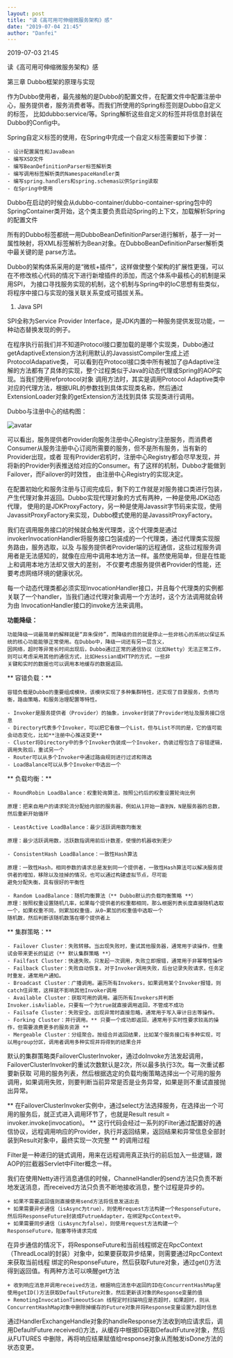 ```yaml
---
layout: post
title: "读《高可用可伸缩微服务架构》感"
date: "2019-07-04 21:45"
author: "Danfei"
---
```

2019-07-03 21:45

读《高可用可伸缩微服务架构》感

第三章 Dubbo框架的原理与实现

作为Dubbo使用者，最先接触的是Dubbo的配置文件，在配置文件中配置注册中心，服务提供者，服务消费者等。而我们所使用的Spring标签则是Dubbo自定义的标签，
比如dubbo:service/等。Spring解析这些自定义的标签并将信息封装在Dubbo的Config中。

Spring自定义标签的使用，在Spring中完成一个自定义标签需要如下步骤：

	- 设计配置属性和JavaBean
	- 编写XSD文件
	- 编写BeanDefinitionParser标签解析类
	- 编写调用标签解析类的NamespaceHandler类
	- 编写spring.handlers和spring.schemas以供Spring读取
	- 在Spring中使用
	
Dubbo在启动的时候会从dubbo-container/dubbo-container-spring包中的SpringContainer类开始，这个类主要负责启动Spring的上下文，加载解析Spring的配置文件

所有的Dubbo标签都统一用DubboBeanDefinitionParser进行解析，基于一对一属性映射，将XML标签解析为Bean对象。在DubboBeanDefinitionParser解析类中最关键的是
parse方法。

Dubbo的架构体系采用的是“微核+插件”，这样做使整个架构的扩展性更强，可以在不修改核心代码的情况下进行新增插件的添加，而这个体系中最核心的机制是采用SPI，
为接口寻找服务实现的机制，这个机制与Spring中的IoC思想有些类似，将程序中接口与实现的强关联关系变成可插拔关系。

1. Java SPI
	
SPI全称为Service Provider Interface，是JDK内置的一种服务提供发现功能，一种动态替换发现的例子。

在程序执行前我们并不知道Protocol接口要加载的是哪个实现类，Dubbo通过getAdaptiveExtension方法利用默认的JavassistCompiler生成上述ProtocolAdapative类，
可以看到在Protocol接口类中所有被加了@Adaptive注解的方法都有了具体的实现，整个过程类似于Java的动态代理或Spring的AOP实现。当我们使用refprotocol对象
调用方法时，其实是调用Protocol Adaptive类中对应的代理方法，根据URL的参数找到具体实现类名称，然后通过ExtensionLoader对象的getExtension方法找到具体
实现类进行调用。

Dubbo与注册中心的结构图：

![avatar](https://www.processon.com/view/link/5d234535e4b0aad4c929b27c)

可以看出，服务提供者Provider向服务注册中心Registry注册服务，而消费者Consumer从服务注册中心订阅所需要的服务，但不是所有服务，当有新的Provider出现，或者
现有Provider宕机时，注册中心Registry都会尽早发现，并将新的Provider列表推送给对应的Consumer。有了这样的机制，Dubbo才能做到Failover，而Failover的时效性，
由注册中心Registry的实现决定。

在配置初始化和服务注册与订阅完成后，剩下的工作就是对服务接口类进行包装，产生代理对象并返回。Dubbo实现代理对象的方式有两种，一种是使用JDK动态代理，
使用的是JDKProxyFactory，另一种是使用Javassit字节码来实现，使用JavassitProxyFactory来实现，Dubbo模式使用的是JavassitProxyFactory。

我们在调用服务接口的时候就会触发代理类，这个代理类是通过invokerInvocationHandler将服务接口包装成的一个代理类，通过代理类实现服务路由，服务选取，以及
与服务提供者Provider端的远程通信，这些过程服务调用者是无法感知的，就像在应用中调用本地方法一样。虽然使用简单，但是在性能上和调用本地方法却又很大的差别，
不仅要考虑服务提供者Provider的性能，还要考虑网络环境的健康状况。

每一个动态代理类都必须实现InvocationHandler接口，并且每个代理类的实例都关联了一个handler，当我们通过代理对象调用一个方法时，这个方法调用就会转为由
InvocationHandler接口的invoke方法来调用。

**功能降级：**

	功能降级一词最简单的解释就是“弃朱保帅”，而降级的目的就是停止一些非核心的系统以保证系统的核心功能能够正常使用。在Dubbo中，降级一词还有另一层含义，
	因网络，超时等异常长时间出现后，Dubbo通过正常的通信协议（比如Netty）无法正常工作，则可以考虑采用其他的通信方式，比如Hessian或HTTP的方式，一些非
	关键和实时的数据也可以调用本地缓存的数据返回。
	
** 容错负载：**
	
	容错负载是Dubbo的重要组成模块，该模块实现了多种集群特性，还实现了目录服务，负债均衡，路由策略，和服务治理配置等特性。
	
	- Invoker是服务提供者（Provider）的抽象，invoker封装了Provider地址及服务接口信息
	- Directory代表多个Invoker，可以把它看做一个List，但与List不同的是，它的值可能会动态变化，比如**注册中心推送变更**
	- Cluster将Directory中的多个Invoker伪装成一个Invoker，伪装过程包含了容错逻辑，调用失败后，重试另一个
	- Router可以从多个Invoker中通过路由规则进行过滤和筛选
	- LoadBalance可以从多个Invoker中选出一个
	
** 负载均衡：**
	
	- RoundRobin LoadBalance：权重轮询算法，按照公约后的权重设置轮询比例
	
	原理：把来自用户的请求轮流分配给内部的服务器，例如从1开始一直到N，N是服务器的总数，然后重新开始循环
	
	- LeastActive LoadBalance：最少活跃调用数均衡发
	
	原理：最少活跃调用数，活跃数指调用前后计数差，使慢的机器收到更少
	
	- ConsistentHash LoadBalance：一致性Hash算法
	
	原理：一致性Hash，相同参数的请求总是发到同一个提供者，一致性Hash算法可以解决服务提供者的增加，移除以及挂掉的情况，也可以通过构建虚拟节点，尽可能
	避免分配失衡，具有很好的平衡性
	
	- Random LoadBalance：随机均衡算法（** Dubbo默认的负载均衡策略 **）
	原理：按照权重设置随机几率，如果每个提供者的权重都相同，那么根据列表长度直接随机选取一个，如果权重不同，则累加权重值，从0~累加的权重值中选取一个
	随机数，然后判断该随机数落在哪个提供者上
	
** 集群策略：**

	- Failover Cluster：失败转移。当出现失败时，重试其他服务器，通常用于读操作，但重试会带来更长的延迟（** 默认集群策略 **）
	- Failfast Cluster：快速失败。只发起一次调用，失败立即报错，通常用于非幂等性操作
	- Failback Cluster：失败自动恢复。对于Invoker调用失败，后台记录失败请求，任务定时重发，通常用户通知。
	- Broadcast Cluster：广播调用。遍历所有Invokers，如果调用某个Invoker报错，则catch住异常，这样就不影响其他Invoker调用
	- Available Cluster：获取可用的调用。遍历所有Invokers并判断Invoker.isAvliable，只要有一个为true就直接调用返回，不管成不成功
	- Failsafe Cluster：失败安全。出现异常时直接忽略，通常用于写入审计日志等操作。
	- Forking Cluster：并行调用。** 只要一个成功即返回，通常用于实时性要求较高的操作，但需要浪费更多的服务资源 **
	- Mergeable Cluster：分组聚合。按组合并返回结果，比如某个服务接口有多种实现，可以用group分区，调用者调用多种实现并将得到的结果合并
	
默认的集群策略类FailoverClusterInvoker，通过doInvoke方法发起调用，FailoverClusterInvoker的重试次数默认是2次，所以最多执行3次。每一次重试都要新获取
可用的服务列表，然后根据选定的负载均衡策略选择出一个可用的服务调用，如果调用失败，则要判断当前异常是否是业务异常，如果是则不重试直接抛出异常。
	
** 在FailoverClusterInvoker实例中，通过select方法选择服务，在选择出一个可用的服务后，就正式进入调用环节了，也就是Result result = invoker.invoke(invocation)。
** 这行代码会经过一系列的Filter通过配置好的通信协议，远程调用响应的Provider，执行并返回结果，返回结果和异常信息全部封装到Result对象中，最终实现一次完整
** 的调用过程

Filter是一种递归的链式调用，用来在远程调用真正执行的前后加入一些逻辑，跟AOP的拦截器Servlet中Filter概念一样。

我们在使用Netty进行消息通信的时候，ChannelHandler的send方法只负责不断地发送消息，而received方法只负责不断地接收消息，整个过程是异步的。

	+ 如果不需要返回值则直接使用send方法将信息发送出去
	+ 如果需要异步通信（isAsync为true），则使用request方法构建一个ResponseFuture，然后将ResponseFuture封装成FutrueAdapter，在绑定RpcContext中。
	+ 如果需要同步通信（isAsync为false），则使用request方法构建一个ResponseFuture，阻塞等待请求完成
	
在异步通信的情况下，将ResponseFuture和当前线程绑定在RpcContext（ThreadLocal的封装）对象中，如果要获取异步结果，则需要通过RpcContext来获取当前线程
绑定的ResponseFuture，然后获取Future对象，通过get()方法得到返回值。有两种方法可以唤醒get方法

	+ 收到响应消息并调用received方法，根据响应消息中返回的ID在ConcurrentHashMap里使用getID()方法获取DefaultFuture对象，然后更新该对象的Response变量的值
	+ RemotingInvocationTimeoutScan 线程定时扫描响应是否超时，如果超时，则从ConcurrentHashMap对象中删除掉缓存的Future对象并将Response变量设置为超时信息
	
通过HandlerExchangeHandle对象的handleResponse方法收到响应请求后，调用DefaultFuture.received()方法，从缓存中根据ID获取DefaultFuture对象，然后从FUTURES
中删除，再将响应结果赋值给response对象从而触发isDone方法的状态变更。

	
	